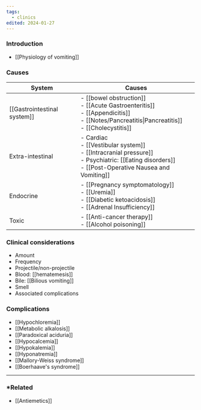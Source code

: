 ```yaml
---
tags:
  - clinics
edited: 2024-01-27
---
```

### Introduction
- [[Physiology of vomiting]] 
### Causes

| System                      | Causes                                                                                                                                                 |
| --------------------------- | ------------------------------------------------------------------------------------------------------------------------------------------------------------------------- |
| [[Gastrointestinal system]] | - [[bowel obstruction]]<br>- [[Acute Gastroenteritis]]<br>- [[Appendicitis]]<br>- [[Notes/Pancreatitis\|Pancreatitis]]<br>- [[Cholecystitis]]          |
| Extra-intestinal            | - Cardiac<br>- [[Vestibular system]]<br>- [[Intracranial pressure]]<br>- Psychiatric: [[Eating disorders]]<br>- [[Post-Operative Nausea and Vomiting]] |
| Endocrine                   | - [[Pregnancy symptomatology]]<br>- [[Uremia]]<br>- [[Diabetic ketoacidosis]]<br>- [[Adrenal Insufficiency]]                                           |
| Toxic                       | - [[Anti-cancer therapy]]<br>- [[Alcohol poisoning]]                                                                                                   |
### Clinical considerations
- Amount
- Frequency
- Projectile/non-projectile 
- Blood: [[hematemesis]]
- Bile: [[Bilious vomiting]] 
- Smell 
- Associated complications
### Complications
- [[Hypochloremia]]
- [[Metabolic alkalosis]] 
- [[Paradoxical aciduria]] 
- [[Hypocalcemia]]
- [[Hypokalemia]]
- [[Hyponatremia]] 
- [[Mallory-Weiss syndrome]]
- [[Boerhaave's syndrome]] 
---
### *Related
- [[Antiemetics]] 